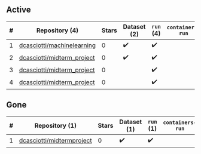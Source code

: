 ## Active
| # | Repository (4) | Stars | Dataset (2) | `run` (4) | `containers-run` |
| --- | --- | --- | --- | --- | --- |
| 1 | [dcasciotti/machinelearning](https://github.com/dcasciotti/machinelearning) | 0 | :heavy_check_mark: | :heavy_check_mark: |  |
| 2 | [dcasciotti/midterm_project](https://github.com/dcasciotti/midterm_project) | 0 | :heavy_check_mark: | :heavy_check_mark: |  |
| 3 | [dcasciotti/midterm_project](https://github.com/dcasciotti/midterm_project) | 0 |  | :heavy_check_mark: |  |
| 4 | [dcasciotti/midterm_project](https://github.com/dcasciotti/midterm_project) | 0 |  | :heavy_check_mark: |  |

## Gone
| # | Repository (1) | Stars | Dataset (1) | `run` (1) | `containers-run` |
| --- | --- | --- | --- | --- | --- |
| 1 | [dcasciotti/midtermproject](https://github.com/dcasciotti/midtermproject) | 0 | :heavy_check_mark: | :heavy_check_mark: |  |
